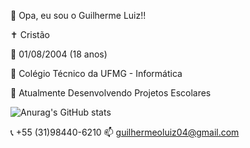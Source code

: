 🤖 Opa, eu sou o Guilherme Luiz!!

✝ Cristão

📅 01/08/2004 (18 anos)

🏫 Colégio Técnico da UFMG - Informática

🌱 Atualmente Desenvolvendo Projetos Escolares 

![Anurag's GitHub stats](https://github-readme-stats.vercel.app/api?username=GuilhermeoLuiz&count_private=true&theme=dark)

📞 +55 (31)98440-6210     📫 guilhermeoluiz04@gmail.com
